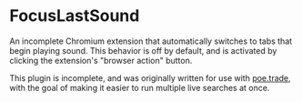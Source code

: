 # FocusLastSound

An incomplete Chromium extension that automatically switches to tabs that begin playing sound.
This behavior is off by default, and is activated by clicking the extension's "browser action" button.

This plugin is incomplete, and was originally written for use with [poe.trade](http://poe.trade/),
with the goal of making it easier to run multiple live searches at once.
